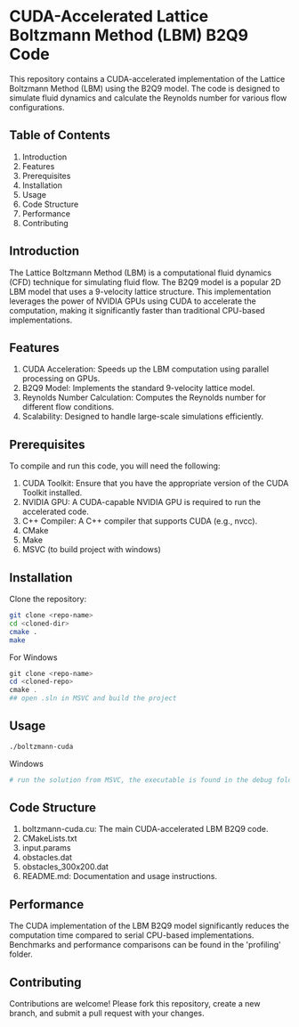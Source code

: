# CUDA-Accelerated Lattice Boltzmann Method (LBM) B2Q9 Code
This repository contains a CUDA-accelerated implementation of the Lattice Boltzmann Method (LBM) using the B2Q9 model. The code is designed to simulate fluid dynamics and calculate the Reynolds number for various flow configurations.

## Table of Contents
1)  Introduction
2)  Features
3)  Prerequisites
4)  Installation
5)  Usage
6)  Code Structure
7)  Performance
8) Contributing

## Introduction
The Lattice Boltzmann Method (LBM) is a computational fluid dynamics (CFD) technique for simulating fluid flow. The B2Q9 model is a popular 2D LBM model that uses a 9-velocity lattice structure. This implementation leverages the power of NVIDIA GPUs using CUDA to accelerate the computation, making it significantly faster than traditional CPU-based implementations.

## Features
1)  CUDA Acceleration: Speeds up the LBM computation using parallel processing on GPUs.
2)  B2Q9 Model: Implements the standard 9-velocity lattice model.
3)  Reynolds Number Calculation: Computes the Reynolds number for different flow conditions.
4)  Scalability: Designed to handle large-scale simulations efficiently.

## Prerequisites
To compile and run this code, you will need the following:

1)  CUDA Toolkit: Ensure that you have the appropriate version of the CUDA Toolkit installed.
2)  NVIDIA GPU: A CUDA-capable NVIDIA GPU is required to run the accelerated code.
3)  C++ Compiler: A C++ compiler that supports CUDA (e.g., nvcc).
4)  CMake
5)  Make
6)  MSVC (to build project with windows)

## Installation
Clone the repository:

```sh
git clone <repo-name>
cd <cloned-dir>
cmake .
make
```
For Windows
```powershell
git clone <repo-name>
cd <cloned-repo>
cmake .
## open .sln in MSVC and build the project
```

## Usage
```sh
./boltzmann-cuda
```
Windows
```powershell
# run the solution from MSVC, the executable is found in the debug folder
```
## Code Structure
1)  boltzmann-cuda.cu: The main CUDA-accelerated LBM B2Q9 code.
2)  CMakeLists.txt
3)  input.params
4)  obstacles.dat
5)  obstacles_300x200.dat
6)  README.md: Documentation and usage instructions.

## Performance
The CUDA implementation of the LBM B2Q9 model significantly reduces the computation time compared to serial CPU-based implementations. Benchmarks and performance comparisons can be found in the 'profiling' folder.

## Contributing
Contributions are welcome! Please fork this repository, create a new branch, and submit a pull request with your changes.

